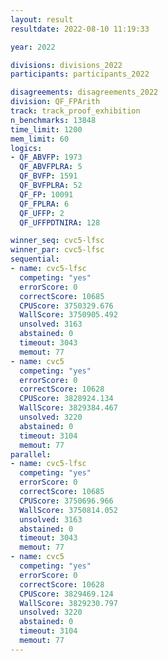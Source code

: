 ```yaml
---
layout: result
resultdate: 2022-08-10 11:19:33

year: 2022

divisions: divisions_2022
participants: participants_2022

disagreements: disagreements_2022
division: QF_FPArith
track: track_proof_exhibition
n_benchmarks: 13848
time_limit: 1200
mem_limit: 60
logics:
- QF_ABVFP: 1973
  QF_ABVFPLRA: 5
  QF_BVFP: 1591
  QF_BVFPLRA: 52
  QF_FP: 10091
  QF_FPLRA: 6
  QF_UFFP: 2
  QF_UFFPDTNIRA: 128

winner_seq: cvc5-lfsc
winner_par: cvc5-lfsc
sequential:
- name: cvc5-lfsc
  competing: "yes"
  errorScore: 0
  correctScore: 10685
  CPUScore: 3750329.676
  WallScore: 3750905.492
  unsolved: 3163
  abstained: 0
  timeout: 3043
  memout: 77
- name: cvc5
  competing: "yes"
  errorScore: 0
  correctScore: 10628
  CPUScore: 3828924.134
  WallScore: 3829384.467
  unsolved: 3220
  abstained: 0
  timeout: 3104
  memout: 77
parallel:
- name: cvc5-lfsc
  competing: "yes"
  errorScore: 0
  correctScore: 10685
  CPUScore: 3750696.966
  WallScore: 3750814.052
  unsolved: 3163
  abstained: 0
  timeout: 3043
  memout: 77
- name: cvc5
  competing: "yes"
  errorScore: 0
  correctScore: 10628
  CPUScore: 3829469.124
  WallScore: 3829230.797
  unsolved: 3220
  abstained: 0
  timeout: 3104
  memout: 77
---
```

